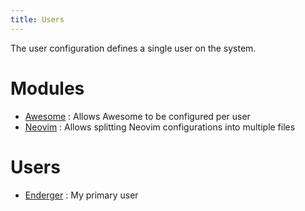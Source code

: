 ```yaml
---
title: Users
---
```


The user configuration defines a single user on the system.

# Modules
- [Awesome](./users/modules/awesome.md) : Allows Awesome to be configured per user
- [Neovim](./users/modules/neovim.md) : Allows splitting Neovim configurations into multiple files

# Users
- [Enderger](./users/enderger.md) : My primary user
